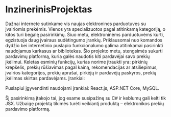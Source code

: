 # InzinerinisProjektas

Dažnai internete sutinkame vis naujas elektronines parduotuves su įvairiomis prekėmis. Vienos yra specializuotos pagal atitinkamą kategoriją, o kitos turi begalę pasirinkimų. Šiuo metu, elektroninėms parduotuvėms kurti, egzistuoja daug įvairaus sudėtingumo įrankių. Priklausomai nuo komandos dydžio bei internetinio puslapio funkcionalumo galima atitinkamai pasirinkti naudojamus karkasus ar bibliotekas. Šio projekto metu, stengsimės sukurti pardavimų platformą, kuria galės naudotis kiti pardavėjai savo prekių įkėlimui. Keletas esminių funkcijų, kurias norime įtraukti yra: pirkinių krepšelis, prekių rūšiavimas pagal kainą, rekomendacijas ar atsiliepimus, įvairios kategorijos, prekių aprašai, pirkėjų ir pardavėjų paskyros, prekių įkėlimas skirtas pardavėjams. 
Įrankiai:

Puslapiui įgyvendinti naudojami įrankiai:
React.js, ASP.NET Core, MySQL. 

Šį pasirinkimą įtakojo tai, jog esame susipažinę su C# ir keblumų gali kelti tik JSX. Užbaigę projektą tikimės turėti veikiantį produktą – elektronikos prekių pardavimo platformą.

